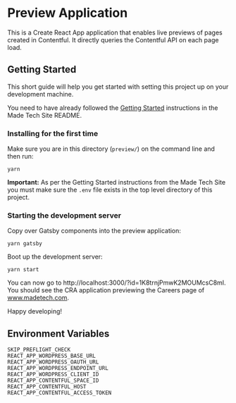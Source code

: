 # Preview Application

This is a Create React App application that enables live previews of pages created in Contentful. It directly queries the Contentful API on each page load.

## Getting Started

This short guide will help you get started with setting this project up on your development machine.

You need to have already followed the [Getting Started](../#getting-started) instructions in the Made Tech Site README.

### Installing for the first time

Make sure you are in this directory (`preview/`) on the command line and then run:

```
yarn
```

**Important:** As per the Getting Started instructions from the Made Tech Site you must make sure the `.env` file exists in the top level directory of this project.

### Starting the development server

Copy over Gatsby components into the preview application:

```
yarn gatsby
```

Boot up the development server:

```
yarn start
```

You can now go to http://localhost:3000/?id=1K8trnjPmwK2MOUMcsC8mI. You should see the CRA application previewing the Careers page of www.madetech.com.

Happy developing!

## Environment Variables

```
SKIP_PREFLIGHT_CHECK
REACT_APP_WORDPRESS_BASE_URL
REACT_APP_WORDPRESS_OAUTH_URL
REACT_APP_WORDPRESS_ENDPOINT_URL
REACT_APP_WORDPRESS_CLIENT_ID
REACT_APP_CONTENTFUL_SPACE_ID
REACT_APP_CONTENTFUL_HOST
REACT_APP_CONTENTFUL_ACCESS_TOKEN
```
